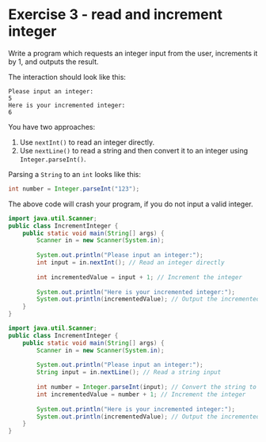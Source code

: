 ﻿# Exercise 3 - read and increment integer

Write a program which requests an integer input from the user,
increments it by 1, and outputs the result.


The interaction should look like this:

```console
Please input an integer:
5
Here is your incremented integer:
6
```


<hint title="Hint 1">

You have two approaches:
1. Use `nextInt()` to read an integer directly.
2. Use `nextLine()` to read a string and then convert it to an integer using `Integer.parseInt()`.

Parsing a `String` to an `int` looks like this:

```java
int number = Integer.parseInt("123");
```

The above code will crash your program, if you do not input a valid integer.

</hint>

<hint title="Solution 1">

```java
import java.util.Scanner;
public class IncrementInteger {
    public static void main(String[] args) {
        Scanner in = new Scanner(System.in);
        
        System.out.println("Please input an integer:");
        int input = in.nextInt(); // Read an integer directly
        
        int incrementedValue = input + 1; // Increment the integer
        
        System.out.println("Here is your incremented integer:");
        System.out.println(incrementedValue); // Output the incremented value
    }
}
```
</hint>

<hint title="Solution 2">

```java
import java.util.Scanner;
public class IncrementInteger {
    public static void main(String[] args) {
        Scanner in = new Scanner(System.in);
        
        System.out.println("Please input an integer:");
        String input = in.nextLine(); // Read a string input
        
        int number = Integer.parseInt(input); // Convert the string to an integer
        int incrementedValue = number + 1; // Increment the integer
        
        System.out.println("Here is your incremented integer:");
        System.out.println(incrementedValue); // Output the incremented value
    }
}
```
</hint>
